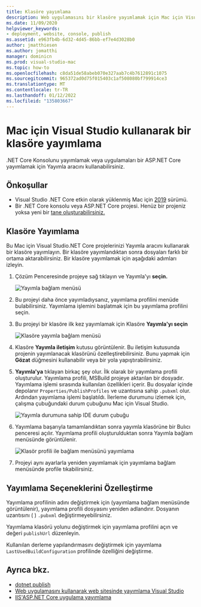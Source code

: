 ```yaml
---
title: Klasöre yayımlama
description: Web uygulamasını bir klasöre yayımlamak için Mac için Visual Studio.
ms.date: 11/09/2020
helpviewer_keywords:
- deployment, website, console, publish
ms.assetid: e963fb4b-6d32-4d45-86bb-ef7e4d3028b0
author: jmatthiesen
ms.author: jomatthi
manager: dominicn
ms.prod: visual-studio-mac
ms.topic: how-to
ms.openlocfilehash: c8da51de58abeb070e327aab7c4b7612891c1075
ms.sourcegitcommit: 965372ad0d75f015403c1af508080bf799914ce3
ms.translationtype: MT
ms.contentlocale: tr-TR
ms.lasthandoff: 01/12/2022
ms.locfileid: "135803667"
---
```

# <a name="publish-to-a-folder-using-visual-studio-for-mac"></a>Mac için Visual Studio kullanarak bir klasöre yayımlama

.NET Core Konsolunu yayımlamak veya uygulamaları bir ASP.NET Core yayımlamak için Yayımla aracını kullanabilirsiniz.

## <a name="prerequisites"></a>Önkoşullar

- Visual Studio .NET Core etkin olarak yüklenmiş Mac için [2019](https://visualstudio.microsoft.com/downloads/?utm_medium=microsoft&utm_source=docs.microsoft.com&utm_campaign=inline+link&utm_content=download+vs4mac2019) sürümü.
- Bir .NET Core konsolu veya ASP.NET Core projesi. Henüz bir projeniz yoksa yeni bir [tane oluşturabilirsiniz.](./create-new-projects.md)

## <a name="publish-to-folder"></a>Klasöre Yayımlama

Bu Mac için Visual Studio.NET Core projelerinizi Yayımla aracını kullanarak bir klasöre yayımlayın. Bir klasöre yayımlandıktan sonra dosyaları farklı bir ortama aktarabilirsiniz. Bir klasöre yayımlamak için aşağıdaki adımları izleyin.

 1. Çözüm Penceresinde projeye sağ tıklayın ve Yayımla'yı **seçin.**

    ![Yayımla bağlam menüsü](media/publish-context-menu.png)

 2. Bu projeyi daha önce yayımladıysanız, yayımlama profilini menüde bulabilirsiniz. Yayımlama işlemini başlatmak için bu yayımlama profilini seçin.

 3. Bu projeyi bir klasöre ilk kez yayımlamak için Klasöre **Yayımla'yı seçin**

    ![Klasöre yayımla bağlam menüsü](media/publish-to-folder-context-menu.png)

 4. Klasöre **Yayımla iletişim** kutusu görüntülenir. Bu iletişim kutusunda projenin yayımlanacak klasörünü özelleştirebilirsiniz. Bunu yapmak için **Gözat** düğmesini kullanabilir veya bir yola yapıştırabilirsiniz.

 5. **Yayımla'ya** tıklayan birkaç şey olur. İlk olarak bir yayımlama profili oluşturulur. Yayımlama profili, MSBuild projeye aktarılan bir dosyadır. Yayımlama işlemi sırasında kullanılan özellikleri içerir. Bu dosyalar içinde depolanır `Properties/PublishProfiles` ve uzantısına sahip `.pubxml` olur. Ardından yayımlama işlemi başlatıldı. İlerleme durumunu izlemek için, çalışma çubuğundaki durum çubuğunu Mac için Visual Studio.

    ![Yayımla durumuna sahip IDE durum çubuğu](media/publish-to-folder-status-bar.png)

 6. Yayımlama başarıyla tamamlandıktan sonra yayımla klasörüne bir Bulıcı penceresi açılır. Yayımlama profili oluşturulduktan sonra Yayımla bağlam menüsünde görüntülenir.

    ![Klasör profili ile bağlam menüsünü yayımlama](media/publish-context-menu-with-folder-profile.png)

 7. Projeyi aynı ayarlarla yeniden yayımlamak için yayımlama bağlam menüsünde profile tıkabilirsiniz.

## <a name="customize-publish-options"></a>Yayımlama Seçeneklerini Özelleştirme

Yayımlama profilinin adını değiştirmek için (yayımlama bağlam menüsünde görüntülenir), yayımlama profili dosyasını yeniden adlandırır. Dosyanın uzantısını ( ) `.pubxml` değiştirmeyebilirsiniz.

Yayımlama klasörü yolunu değiştirmek için yayımlama profilini açın ve değeri `publishUrl` düzenleyin.

Kullanılan derleme yapılandırmasını değiştirmek için yayımlama `LastUsedBuildConfiguration` profilinde özelliğini değiştirme.

## <a name="see-also"></a>Ayrıca bkz.
 - [dotnet publish](/dotnet/core/tools/dotnet-publish)
 - [Web uygulamasını kullanarak web sitesinde yayımlama Visual Studio](/visualstudio/deployment/quickstart-deploy-to-a-web-site?view=vs-2019&preserve-view=true)
 - [IIS'ASP.NET Core uygulama yayımlama](/aspnet/core/tutorials/publish-to-iis?view=aspnetcore-5.0&tabs=visual-studio&preserve-view=true)
